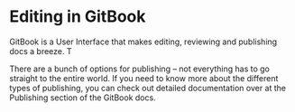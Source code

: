 # Editing in GitBook

GitBook is a User Interface that makes editing, reviewing and publishing docs a breeze.  T

There are a bunch of options for publishing – not everything has to go straight to the entire world. If you need to know more about the different types of publishing, you can check out detailed documentation over at the Publishing section of the GitBook docs.
